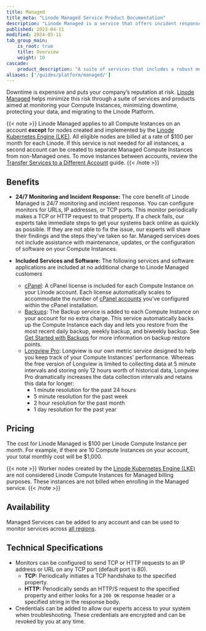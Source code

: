 ```yaml
---
title: Managed
title_meta: "Linode Managed Service Product Documentation"
description: "Linode Managed is a service that offers incident response, backups, and monitoring."
published: 2023-04-11
modified: 2024-03-11
tab_group_main:
    is_root: true
    title: Overview
    weight: 10
cascade:
    product_description: "A suite of services that includes a robust monitoring system, 24/7 incident response, backups, and cPanel licenses."
aliases: ['/guides/platform/managed/']
---
```


Downtime is expensive and puts your company’s reputation at risk. [Linode Managed](https://www.linode.com/products/managed/) helps minimize this risk through a suite of services and products aimed at monitoring your Compute Instances, minimizing downtime, protecting your data, and migrating to the Linode Platform.

{{< note >}}
Linode Managed applies to all Compute Instances on an account **except** for nodes created and implemented by the [Linode Kubernetes Engine (LKE)](https://www.linode.com/products/kubernetes/). All eligible nodes are billed at a rate of $100 per month for each Linode. If this service is not needed for all instances, a second account can be created to separate Managed Compute Instances from non-Managed ones. To move instances between accounts, review the [Transfer Services to a Different Account](/docs/products/platform/accounts/guides/service-transfers/) guide.
{{< /note >}}

## Benefits

- **24/7 Monitoring and Incident Response:** The core benefit of Linode Managed is 24/7 monitoring and incident response. You can configure monitors for URLs, IP addresses, or TCP ports. This monitor periodically makes a TCP or HTTP request to that property. If a check fails, our experts take immediate steps to get your systems back online as quickly as possible. If they are not able to fix the issue, our experts will share their findings and the steps they've taken so far. Managed services does not include assistance with maintenance, updates, or the configuration of software on your Compute Instances.

- **Included Services and Software:** The following services and software applications are included at no additional charge to Linode Managed customers

    - [cPanel](https://cpanel.net/): A cPanel license is included for each Compute Instance on your Linode account. Each license automatically scales to accommodate the number of [cPanel accounts](https://support.cpanel.net/hc/en-us/articles/1500004931582-What-is-an-Account/) you've configured within the cPanel installation.
    - [Backups](/docs/products/storage/backups/): The Backup service is added to each Compute Instance on your account for no extra charge. This service automatically backs up the Compute Instance each day and lets you restore from the most recent daily backup, weekly backup, and biweekly backup. See [Get Started with Backups](/docs/products/storage/backups/get-started/) for more information on backup restore points.
    - [Longview Pro](/docs/products/tools/longview/): Longview is our own metric service designed to help you keep track of your Compute Instances' performance. Whereas the free version of Longview is limited to collecting data at 5 minute intervals and storing only 12 hours worth of historical data, Longview Pro dramatically increases the data collection intervals and retains this data for longer:
        - 1 minute resolution for the past 24 hours
        - 5 minute resolution for the past week
        - 2 hour resolution for the past month
        - 1 day resolution for the past year

## Pricing

The cost for Linode Managed is $100 per Linode Compute Instance per month. For example, if there are 10 Compute Instances on your account, your total monthly cost will be $1,000.

{{< note >}}
Worker nodes created by the [Linode Kubernetes Engine (LKE)](https://www.linode.com/products/kubernetes/) are not considered Linode Compute Instances for Managed billing purposes. These instances are not billed when enrolling in the Managed service.
{{< /note >}}

## Availability

Managed Services can be added to any account and can be used to monitor services across [all regions](https://www.linode.com/global-infrastructure/).

## Technical Specifications

- Monitors can be configured to send TCP or HTTP requests to an IP address or URL on any TCP port (default port is 80).
    - **TCP:** Periodically initiates a TCP handshake to the specified property.
    - **HTTP:** Periodically sends an HTTP/S request to the specified property and either looks for a `200 OK` response header or a specified string in the response body.
- Credentials can be added to allow our experts access to your system when troubleshooting. These credentials are encrypted and can be revoked by you at any time.